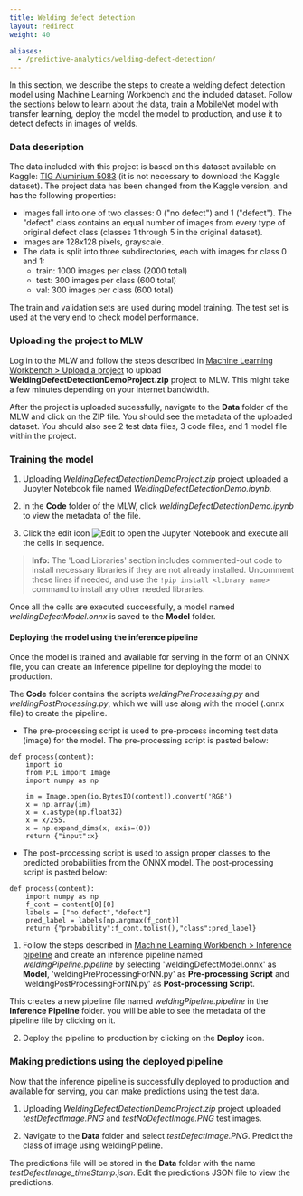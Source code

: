 ```yaml
---
title: Welding defect detection
layout: redirect
weight: 40

aliases:
  - /predictive-analytics/welding-defect-detection/
---
```


In this section, we describe the steps to create a welding defect detection model using Machine Learning Workbench and the included dataset. Follow the sections below to learn about the data, train a MobileNet model with transfer learning, deploy the model the model to production, and use it to detect defects in images of welds.

### Data description

The data included with this project is based on this dataset available on Kaggle: [TIG Aluminium 5083]( https://www.kaggle.com/danielbacioiu/tig-aluminium-5083) (it is not necessary to download the Kaggle dataset). The project data has been changed from the Kaggle version, and has the following properties:

- Images fall into one of two classes: 0 ("no defect") and 1 ("defect"). The "defect" class contains an equal number of images from every type of original defect class (classes 1 through 5 in the original dataset).
- Images are 128x128 pixels, grayscale.
- The data is split into three subdirectories, each with images for class 0 and 1: 
	- train: 1000 images per class (2000 total)
	- test: 300 images per class (600 total)
	- val: 300 images per class (600 total)
	
The train and validation sets are used during model training. The test set is used at the very end to check model performance.

### Uploading the project to MLW

Log in to the MLW and follow the steps described in [Machine Learning Workbench > Upload a project](/machine-learning/web-app-mlw/#upload-a-project) to upload **WeldingDefectDetectionDemoProject.zip** project to MLW. This might take a few minutes depending on your internet bandwidth.

After the project is uploaded sucessfully, navigate to the **Data** folder of the MLW and click on the ZIP file. You should see the metadata of the uploaded dataset. You should also see 2 test data files, 3 code files, and 1 model file within the project.



### Training the model

1. Uploading *WeldingDefectDetectionDemoProject.zip* project uploaded a Jupyter Notebook file named *WeldingDefectDetectionDemo.ipynb*. 

2. In the **Code** folder of the MLW, click *weldingDefectDetectionDemo.ipynb* to view the metadata of the file. 

3. Click the edit icon <img src="/images/zementis/mlw-edit-icon.png" alt="Edit" style="display:inline-block; margin:0"> to open the Jupyter Notebook and execute all the cells in sequence.

> **Info:** The 'Load Libraries' section includes commented-out code to install necessary libraries if they are not already installed. Uncomment these lines if needed, and use the `!pip install <library name>` command to install any other needed libraries.

Once all the cells are executed successfully, a model named *weldingDefectModel.onnx* is saved to the **Model** folder.



#### Deploying the model using the inference pipeline

Once the model is trained and available for serving in the form of an ONNX file, you can create an inference pipeline for deploying the model to production. 

The **Code** folder contains the scripts *weldingPreProcessing.py* and *weldingPostProcessing.py*, which we will use along with the model (.onnx file) to create the pipeline.

* The pre-processing script is used to pre-process incoming test data (image) for the model. The pre-processing script is pasted below:

```
def process(content):
    import io
    from PIL import Image
    import numpy as np
    
    im = Image.open(io.BytesIO(content)).convert('RGB')       
    x = np.array(im)
    x = x.astype(np.float32)
    x = x/255.
    x = np.expand_dims(x, axis=(0))
    return {"input":x}
```

* The post-processing script is used to assign proper classes to the predicted probabilities from the ONNX model. The post-processing script is pasted below:

```
def process(content):
    import numpy as np
    f_cont = content[0][0]
    labels = ["no defect","defect"]
    pred_label = labels[np.argmax(f_cont)]
    return {"probability":f_cont.tolist(),"class":pred_label}
```

1. Follow the steps described in [Machine Learning Workbench > Inference pipeline](/machine-learning/web-app-mlw/#creating-a-new-pipeline) and create an inference pipeline named *weldingPipeline.pipeline* by selecting 'weldingDefectModel.onnx' as **Model**, 'weldingPreProcessingForNN.py' as **Pre-processing Script** and 'weldingPostProcessingForNN.py' as **Post-processing Script**. 

This creates a new pipeline file named *weldingPipeline.pipeline* in the **Inference Pipeline** folder. you will be able to see the metadata of the pipeline file by clicking on it.

2. Deploy the pipeline to production by clicking on the **Deploy** icon.


### Making predictions using the deployed pipeline

Now that the inference pipeline is successfully deployed to production and available for serving, you can make predictions using the test data. 

1. Uploading *WeldingDefectDetectionDemoProject.zip* project uploaded *testDefectImage.PNG* and *testNoDefectImage.PNG* test images.

2. Navigate to the **Data** folder and select *testDefectImage.PNG*. Predict the class of image using weldingPipeline.

The predictions file will be stored in the **Data** folder with the name *testDefectImage_timeStamp.json*. Edit the predictions JSON file to view the predictions.











